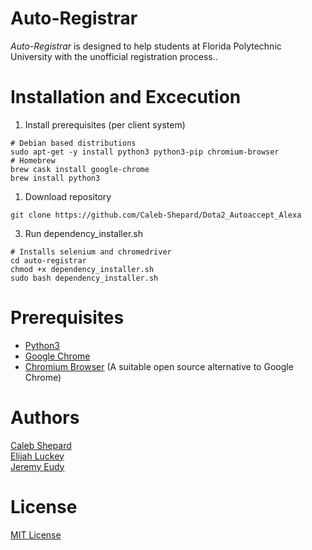 # Auto-Registrar
*Auto-Registrar* is designed to help students at Florida Polytechnic University with the unofficial registration process.. <br />

# Installation and Excecution
1) Install prerequisites (per client system)
```
# Debian based distributions
sudo apt-get -y install python3 python3-pip chromium-browser
# Homebrew
brew cask install google-chrome
brew install python3
```
1) Download repository
```
git clone https://github.com/Caleb-Shepard/Dota2_Autoaccept_Alexa
```
3) Run dependency_installer.sh
```
# Installs selenium and chromedriver
cd auto-registrar
chmod +x dependency_installer.sh
sudo bash dependency_installer.sh
```

# Prerequisites
* [Python3](https://www.python.org/downloads/) <br />
* [Google Chrome](https://www.python.org/downloads/) <br />
* [Chromium Browser](https://download-chromium.appspot.com/) (A suitable open source alternative to Google Chrome) <br />

# Authors
[Caleb Shepard](https://github.com/Caleb-Shepard) <br />
[Elijah Luckey](https://github.com/Luckey-Elijah) <br />
[Jeremy Eudy](https://github.com/JeremyEudy)

# License
[MIT License](LICENSE)
